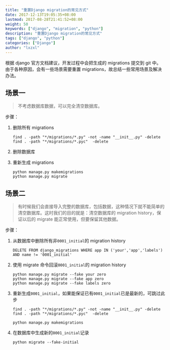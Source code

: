 ```yaml
---
title: "重置Django migration的常见方式"
date: 2017-12-13T19:05:35+08:00
lastmod: 2017-08-28T21:41:52+08:00
weight: 50
keywords: ["django", "migration", "python"]
description: "重置Django migration的常见方式"
tags: ["django", "python"]
categories: ["Django"]
author: "lxzxl"
---
```


根据 django 官方文档建议，开发过程中会把生成的 migrations 提交到 git 中。由于各种原因，会有一些场景需要重置 migrations，故总结一些常用场景及解决办法。

## 场景一

> 不考虑数据库数据，可以完全清空数据库。

步骤：

1. 删除所有 migrations

   ```shell
   find . -path "*/migrations/*.py" -not -name "__init__.py" -delete
   find . -path "*/migrations/*.pyc"  -delete
   ```

2. 删除数据库

3. 重新生成 migrations

   ```shell
   python manage.py makemigrations
   python manage.py migrate
   ```

## 场景二

> 有时候我们会直接导入完整的数据库，包括数据，这种情况下就不能简单的清空数据库。这时我们的目的就是：清空数据库的 migration history，保证以后的 migrate 能正常使用，但要保留其他数据。

步骤：

1. 从数据库中删除所有非`0001_initial`的 migration history

   ```mysql
   DELETE FROM django_migrations WHERE app IN ('your','app','labels') AND name != '0001_initial'
   ```

2. 使用 migrate 命令回滚`0001_initial`的 migration history

   ```shell
   python manage.py migrate --fake your zero
   python manage.py migrate --fake app zero
   python manage.py migrate --fake labels zero
   ```

3. 重新生成`0001_initial`，如果能保证已有`0001_initial`已是最新的，可跳过此步

   ```shell
   find . -path "*/migrations/*.py" -not -name "__init__.py" -delete
   find . -path "*/migrations/*.pyc"  -delete

   python manage.py makemigrations
   ```

4. 在数据库中生成新的`0001_initial`记录

   ```shell
   python migrate --fake-initial
   ```

   ​
